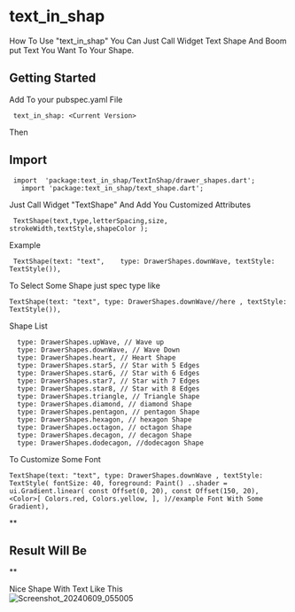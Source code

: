 
# text_in_shap

How To Use "text_in_shap" You Can Just Call Widget Text Shape And Boom put  Text You Want To Your Shape.

## Getting Started
Add To your pubspec.yaml File


     text_in_shap: <Current Version>

Then

## **Import**




     import  'package:text_in_shap/TextInShap/drawer_shapes.dart';
       import 'package:text_in_shap/text_shape.dart';  

Just Call Widget "TextShape" And Add You Customized Attributes


     TextShape(text,type,letterSpacing,size, strokeWidth,textStyle,shapeColor );  

Example


     TextShape(text: "text",    type: DrawerShapes.downWave, textStyle: TextStyle()),  


To Select Some Shape
just spec type like

    TextShape(text: "text", type: DrawerShapes.downWave//here , textStyle: TextStyle()), 

Shape List



      type: DrawerShapes.upWave, // Wave up 
      type: DrawerShapes.downWave, // Wave Down 
      type: DrawerShapes.heart, // Heart Shape 
      type: DrawerShapes.star5, // Star with 5 Edges 
      type: DrawerShapes.star6, // Star with 6 Edges  
      type: DrawerShapes.star7, // Star with 7 Edges 
      type: DrawerShapes.star8, // Star with 8 Edges  
      type: DrawerShapes.triangle, // Triangle Shape 
      type: DrawerShapes.diamond, // diamond Shape  
      type: DrawerShapes.pentagon, // pentagon Shape 
      type: DrawerShapes.hexagon, // hexagon Shape 
      type: DrawerShapes.octagon, // octagon Shape 
      type: DrawerShapes.decagon, // decagon Shape 
      type: DrawerShapes.dodecagon, //dodecagon Shape  


To Customize Some Font


    TextShape(text: "text", type: DrawerShapes.downWave , textStyle: TextStyle( fontSize: 40, foreground: Paint() ..shader = ui.Gradient.linear( const Offset(0, 20), const Offset(150, 20), <Color>[ Colors.red, Colors.yellow, ], )//example Font With Some Gradient),



**

## Result Will Be

**

Nice Shape With Text Like This   
![Screenshot_20240609_055005](https://github.com/abdoelmorap/text_in_shap/assets/51962828/8f31315b-9058-4b09-8cff-21ccdc4b6387)
